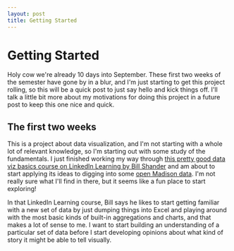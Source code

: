 ```yaml
---
layout: post
title: Getting Started
---
```


# Getting Started

Holy cow we're already 10 days into September. These first two weeks of the semester have gone by in a blur, and I'm just starting to get this project rolling, so this will be a quick post to just say hello and kick things off. I'll talk a little bit more about my motivations for doing this project in a future post to keep this one nice and quick.

## The first two weeks

This is a project about data visualization, and I'm not starting with a whole lot of relevant knowledge, so I'm starting out with some study of the fundamentals. I just finished working my way through [this pretty good data viz basics course on LinkedIn Learning by Bill Shander](https://www.linkedin.com/learning/learning-data-visualization-3/) and am about to start applying its ideas to digging into some [open Madison data](https://data-cityofmadison.opendata.arcgis.com/). I'm not really sure what I'll find in there, but it seems like a fun place to start exploring!

In that LinkedIn Learning course, Bill says he likes to start getting familiar with a new set of data by just dumping things into Excel and playing around with the most basic kinds of built-in aggregations and charts, and that makes a lot of sense to me. I want to start building an understanding of a particular set of data before I start developing opinions about what kind of story it might be able to tell visually.

